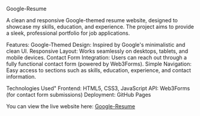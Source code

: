 Google-Resume

A clean and responsive Google-themed resume website, designed to showcase my skills, education, and experience. The project aims to provide a sleek, professional portfolio for job applications.

Features:
Google-Themed Design: Inspired by Google's minimalistic and clean UI.
Responsive Layout: Works seamlessly on desktops, tablets, and mobile devices.
Contact Form Integration: Users can reach out through a fully functional contact form (powered by Web3Forms).
Simple Navigation: Easy access to sections such as skills, education, experience, and contact information.

Technologies Used"
Frontend: HTML5, CSS3, JavaScript
API: Web3Forms (for contact form submissions)
Deployment: GitHub Pages

You can view the live website here: [Google-Resume](https://sumeet-162.github.io/Google-Resume/)


